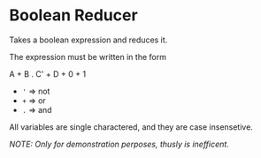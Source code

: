 # Boolean Reducer

Takes a boolean expression and reduces it.

The expression must be written in the form

A + B . C' + D + 0 + 1

* `'` => not
* `+` => or
* `.` => and

All variables are single charactered, and they are case insensetive.

*NOTE: Only for demonstration perposes, thusly is inefficent.*
